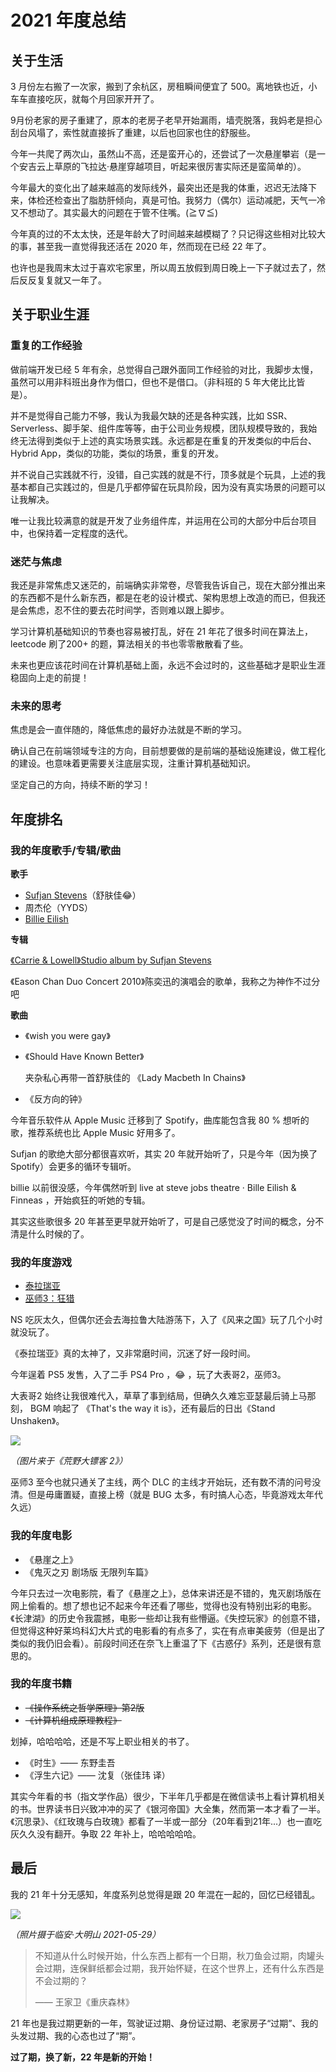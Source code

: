 # 2021 年度总结

## 关于生活

3 月份左右搬了一次家，搬到了余杭区，房租瞬间便宜了 500。离地铁也近，小车车直接吃灰，就每个月回家开开了。

9月份老家的房子重建了，原本的老房子老早开始漏雨，墙壳脱落，我妈老是担心刮台风塌了，索性就直接拆了重建，以后也回家也住的舒服些。

今年一共爬了两次山，虽然山不高，还是蛮开心的，还尝试了一次悬崖攀岩（是一个安吉云上草原的飞拉达·悬崖穿越项目，听起来很厉害实际还是蛮简单的）。

今年最大的变化出了越来越高的发际线外，最突出还是我的体重，迟迟无法降下来，体检还检查出了脂肪肝倾向，真是可怕。我努力（偶尔）运动减肥，天气一冷又不想动了。其实最大的问题在于管不住嘴。(≧∇≦)

今年真的过的不太太快，还是年龄大了时间越来越模糊了？只记得这些相对比较大的事，甚至我一直觉得我还活在 2020 年，然而现在已经 22 年了。

也许也是我周末太过于喜欢宅家里，所以周五放假到周日晚上一下子就过去了，然后反反复复就又一年了。

## 关于职业生涯

### 重复的工作经验

做前端开发已经 5 年有余，总觉得自己跟外面同工作经验的对比，我脚步太慢，虽然可以用非科班出身作为借口，但也不是借口。（非科班的 5 年大佬比比皆是）。

并不是觉得自己能力不够，我认为我最欠缺的还是各种实践，比如 SSR、Serverless、脚手架、组件库等等，由于公司业务规模，团队规模导致的，我始终无法得到类似于上述的真实场景实践。永远都是在重复的开发类似的中后台、Hybrid App，类似的功能，类似的场景，重复的开发。

并不说自己实践就不行，没错，自己实践的就是不行，顶多就是个玩具，上述的我基本都自己实践过的，但是几乎都停留在玩具阶段，因为没有真实场景的问题可以让我解决。

唯一让我比较满意的就是开发了业务组件库，并运用在公司的大部分中后台项目中，也保持着一定程度的迭代。

### 迷茫与焦虑

我还是非常焦虑又迷茫的，前端确实非常卷，尽管我告诉自己，现在大部分推出来的东西都不是什么新东西，都是在老的设计模式、架构思想上改造的而已，但我还是会焦虑，忍不住的要去花时间学，否则难以跟上脚步。

学习计算机基础知识的节奏也容易被打乱，好在 21 年花了很多时间在算法上，leetcode 刷了200+ 的题，算法相关的书也零零散散看了些。

未来也更应该花时间在计算机基础上面，永远不会过时的，这些基础才是职业生涯稳固向上走的前提！

### 未来的思考

焦虑是会一直伴随的，降低焦虑的最好办法就是不断的学习。

确认自己在前端领域专注的方向，目前想要做的是前端的基础设施建设，做工程化的建设。也意味着更需要关注底层实现，注重计算机基础知识。

坚定自己的方向，持续不断的学习！

## 年度排名

### 我的年度歌手/专辑/歌曲

**歌手**

- [Sufjan Stevens](https://en.wikipedia.org/wiki/Sufjan_Stevens)（舒肤佳😂）
- 周杰伦（YYDS）
- [Billie Eilish](https://zh.wikipedia.org/wiki/%E6%AF%94%E8%8E%89%C2%B7%E8%89%BE%E5%88%A9%E4%BB%80)

**专辑**

[《Carrie & Lowell》Studio album by Sufjan Stevens](https://en.wikipedia.org/wiki/Carrie_%26_Lowell) 

《Eason Chan Duo Concert 2010》陈奕迅的演唱会的歌单，我称之为神作不过分吧

**歌曲**

- 《wish you were gay》

- 《Should Have Known Better》

  夹杂私心再带一首舒肤佳的 《Lady Macbeth In Chains》

- 《反方向的钟》

今年音乐软件从 Apple Music 迁移到了 Spotify，曲库能包含我 80 % 想听的歌，推荐系统也比 Apple Music 好用多了。

Sufjan 的歌绝大部分都很喜欢听，其实 20 年就开始听了，只是今年（因为换了 Spotify）会更多的循环专辑听。

billie 以前很没感，今年偶然听到 live at steve jobs theatre · Bille Eilish & Finneas ，开始疯狂的听她的专辑。

其实这些歌很多 20 年甚至更早就开始听了，可是自己感觉没了时间的概念，分不清是什么时候的了。

### 我的年度游戏

- [泰拉瑞亚](https://zh.wikipedia.org/zh-hans/泰拉瑞亚)
- [巫师3：狂猎](https://zh.wikipedia.org/zh-hans/巫师3：狂猎)

NS 吃灰太久，但偶尔还会去海拉鲁大陆游荡下，入了《风来之国》玩了几个小时就没玩了。

《泰拉瑞亚》真的太神了，又非常磨时间，沉迷了好一段时间。

今年逞着 PS5 发售，入了二手 PS4 Pro ，😂 ，玩了大表哥2，巫师3。

大表哥2 始终让我很难代入，草草了事到结局，但确久久难忘亚瑟最后骑上马那刻， BGM 响起了 《That's the way it is》，还有最后的日出《Stand Unshaken》。

![](http://file.wangsijie.top/blog/202201242216267.png)

*（图片来于《荒野大镖客 2》）*

巫师3 至今也就只通关了主线，两个 DLC 的主线才开始玩，还有数不清的问号没清。但是毋庸置疑，直接上榜（就是 BUG 太多，有时搞人心态，毕竟游戏太年代久远）

### 我的年度电影

- 《悬崖之上》
- 《鬼灭之刃 剧场版 无限列车篇》

今年只去过一次电影院，看了《悬崖之上》，总体来讲还是不错的，鬼灭剧场版在网上偷看的。想了想也记不起来今年还看了哪些，觉得也没有特别出彩的电影。《长津湖》的历史令我震撼，电影一些却让我有些懵逼。《失控玩家》的创意不错，但觉得这种好莱坞科幻大片式的电影看的有点多了，实在有点审美疲劳（但是出了类似的我仍旧会看）。前段时间还在奈飞上重温了下《古惑仔》系列，还是很有意思的。

### 我的年度书籍

- ~~《操作系统之哲学原理》第2版~~
- ~~《计算机组成原理教程》~~

划掉，哈哈哈哈，还是不写上职业相关的书了。

- 《时生》—— 东野圭吾
- 《浮生六记》—— 沈复（张佳玮 译）

其实今年看的书（指文学作品）很少，下半年几乎都是在微信读书上看计算机相关的书。世界读书日兴致冲冲的买了《银河帝国》大全集，然而第一本才看了一半。《沉思录》、《红玫瑰与白玫瑰》都看了一半或一部分（20年看到21年...）也一直吃灰久久没有翻开。争取 22 年补上，哈哈哈哈哈。

## 最后

我的 21 年十分无感知，年度系列总觉得是跟 20 年混在一起的，回忆已经错乱。

![](http://file.wangsijie.top/blog/202201242335693.JPG)

*（照片摄于临安·大明山 2021-05-29）*

> 不知道从什么时候开始，什么东西上都有一个日期，秋刀鱼会过期，肉罐头会过期，连保鲜纸都会过期，我开始怀疑，在这个世界上，还有什么东西是不会过期的？
>
> —— 王家卫《重庆森林》

21 年也是我过期更新的一年，驾驶证过期、身份证过期、老家房子“过期”、我的头发过期、我的心态也过了“期”。

**过了期，换了新，22 年是新的开始！**